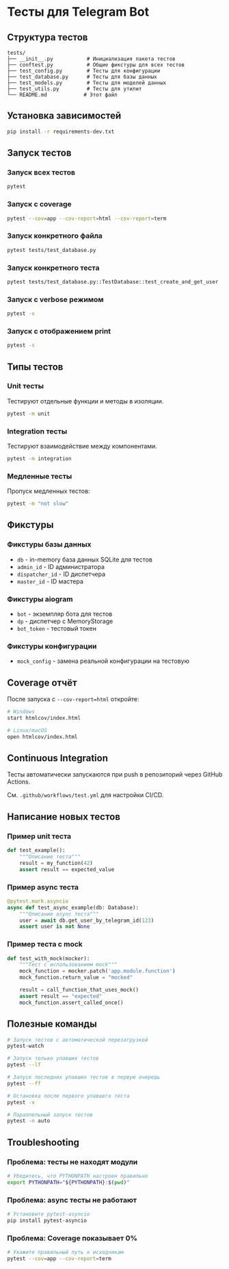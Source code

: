 # Тесты для Telegram Bot

## Структура тестов

```
tests/
├── __init__.py           # Инициализация пакета тестов
├── conftest.py           # Общие фикстуры для всех тестов
├── test_config.py        # Тесты для конфигурации
├── test_database.py      # Тесты для базы данных
├── test_models.py        # Тесты для моделей данных
├── test_utils.py         # Тесты для утилит
└── README.md            # Этот файл
```

## Установка зависимостей

```bash
pip install -r requirements-dev.txt
```

## Запуск тестов

### Запуск всех тестов

```bash
pytest
```

### Запуск с coverage

```bash
pytest --cov=app --cov-report=html --cov-report=term
```

### Запуск конкретного файла

```bash
pytest tests/test_database.py
```

### Запуск конкретного теста

```bash
pytest tests/test_database.py::TestDatabase::test_create_and_get_user
```

### Запуск с verbose режимом

```bash
pytest -v
```

### Запуск с отображением print

```bash
pytest -s
```

## Типы тестов

### Unit тесты
Тестируют отдельные функции и методы в изоляции.

```bash
pytest -m unit
```

### Integration тесты
Тестируют взаимодействие между компонентами.

```bash
pytest -m integration
```

### Медленные тесты
Пропуск медленных тестов:

```bash
pytest -m "not slow"
```

## Фикстуры

### Фикстуры базы данных

- `db` - in-memory база данных SQLite для тестов
- `admin_id` - ID администратора
- `dispatcher_id` - ID диспетчера
- `master_id` - ID мастера

### Фикстуры aiogram

- `bot` - экземпляр бота для тестов
- `dp` - диспетчер с MemoryStorage
- `bot_token` - тестовый токен

### Фикстуры конфигурации

- `mock_config` - замена реальной конфигурации на тестовую

## Coverage отчёт

После запуска с `--cov-report=html` откройте:

```bash
# Windows
start htmlcov/index.html

# Linux/macOS
open htmlcov/index.html
```

## Continuous Integration

Тесты автоматически запускаются при push в репозиторий через GitHub Actions.

См. `.github/workflows/test.yml` для настройки CI/CD.

## Написание новых тестов

### Пример unit теста

```python
def test_example():
    """Описание теста"""
    result = my_function(42)
    assert result == expected_value
```

### Пример async теста

```python
@pytest.mark.asyncio
async def test_async_example(db: Database):
    """Описание async теста"""
    user = await db.get_user_by_telegram_id(123)
    assert user is not None
```

### Пример теста с mock

```python
def test_with_mock(mocker):
    """Тест с использованием mock"""
    mock_function = mocker.patch('app.module.function')
    mock_function.return_value = "mocked"

    result = call_function_that_uses_mock()
    assert result == "expected"
    mock_function.assert_called_once()
```

## Полезные команды

```bash
# Запуск тестов с автоматической перезагрузкой
pytest-watch

# Запуск только упавших тестов
pytest --lf

# Запуск последних упавших тестов в первую очередь
pytest --ff

# Остановка после первого упавшего теста
pytest -x

# Параллельный запуск тестов
pytest -n auto
```

## Troubleshooting

### Проблема: тесты не находят модули

```bash
# Убедитесь, что PYTHONPATH настроен правильно
export PYTHONPATH="${PYTHONPATH}:$(pwd)"
```

### Проблема: async тесты не работают

```bash
# Установите pytest-asyncio
pip install pytest-asyncio
```

### Проблема: Coverage показывает 0%

```bash
# Укажите правильный путь к исходникам
pytest --cov=app --cov-report=term
```
